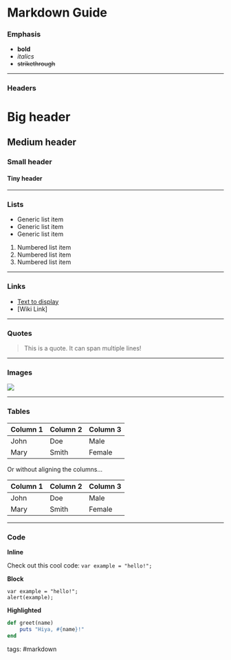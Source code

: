 # Markdown Guide

### Emphasis

- **bold**
- *italics*
- ~~strikethrough~~

-----

### Headers
# Big header
## Medium header
### Small header
#### Tiny header

-----

### Lists

* Generic list item
* Generic list item
* Generic list item

1. Numbered list item
2. Numbered list item
3. Numbered list item

-----

### Links

- [Text to display](http://www.example.com)
- [Wiki Link]

-----

### Quotes

> This is a quote.
> It can span multiple lines!

-----

### Images

![](http://www.example.com/image.jpg)

-----

### Tables

| Column 1 | Column 2 | Column 3 |
| -------- | -------- | -------- |
| John     | Doe      | Male     |
| Mary     | Smith    | Female   |

Or without aligning the columns...

| Column 1 | Column 2 | Column 3 |
| -------- | -------- | -------- |
| John | Doe | Male |
| Mary | Smith | Female |

-----

### Code

**Inline**

Check out this cool code: `var example = "hello!";`

**Block**

```
var example = "hello!";
alert(example);
```

**Highlighted**

```ruby
def greet(name)
    puts "Hiya, #{name}!"
end
```

tags: #markdown
